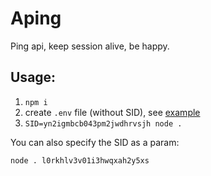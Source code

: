 # Aping

Ping api, keep session alive, be happy.

## Usage:

1. `npm i`
2. create `.env` file (without SID), see [example](./.env.example)
3. `SID=yn2igmbcb043pm2jwdhrvsjh node .`

You can also specify the SID as a param:

`node . l0rkhlv3v01i3hwqxah2y5xs`
